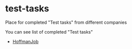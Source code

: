 # test-tasks
Place for completed "Test tasks" from different companies


You can see list of completed "Test tasks"
- [HoffmanJob](hoffmanjob)
